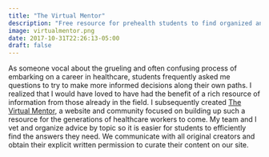```yaml
---
title: "The Virtual Mentor"
description: "Free resource for prehealth students to find organized and curated advice from healthcare professionals on social media."
image: virtualmentor.png
date: 2017-10-31T22:26:13-05:00
draft: false
---
```

As someone vocal about the grueling and often confusing process of embarking on a career in healthcare, students frequently asked me questions to try to make more informed decisions along their own paths. I realized that I would have loved to have had the benefit of a rich resource of information from those already in the field. I subsequently created [The Virtual Mentor](https://thevirtualmentor.org), a website and community focused on building up such a resource for the generations of healthcare workers to come. My team and I vet and organize advice by topic so it is easier for students to efficiently find the answers they need. We communicate with all original creators and obtain their explicit written permission to curate their content on our site.